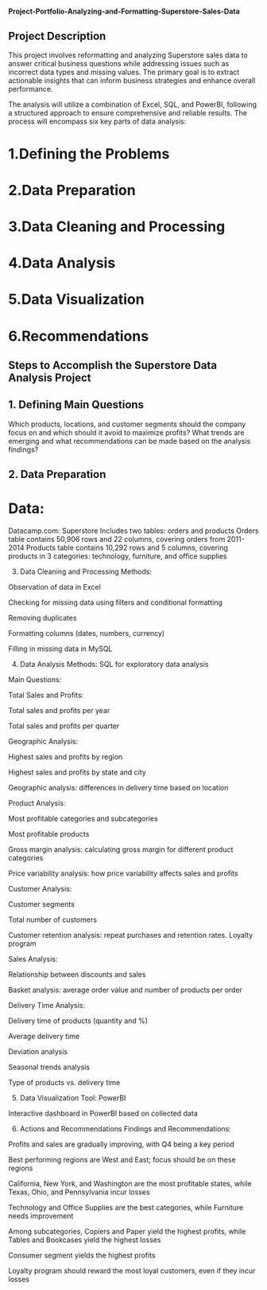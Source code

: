 #### Project-Portfolio-Analyzing-and-Formatting-Superstore-Sales-Data

## Project Description
This project involves reformatting and analyzing Superstore sales data to answer critical business questions while addressing issues such as incorrect data types and missing values. The primary goal is to extract actionable insights that can inform business strategies and enhance overall performance.

The analysis will utilize a combination of Excel, SQL, and PowerBI, following a structured approach to ensure comprehensive and reliable results. The process will encompass six key parts of data analysis:

# 1.Defining the Problems
# 2.Data Preparation
# 3.Data Cleaning and Processing
# 4.Data Analysis
# 5.Data Visualization
# 6.Recommendations

## Steps to Accomplish the Superstore Data Analysis Project

## 1. Defining Main Questions
Which products, locations, and customer segments should the company focus on and which should it avoid to maximize profits?
What trends are emerging and what recommendations can be made based on the analysis findings?

## 2. Data Preparation
# Data:
Datacamp.com: Superstore
Includes two tables: orders and products
Orders table contains 50,906 rows and 22 columns, covering orders from 2011-2014
Products table contains 10,292 rows and 5 columns, covering products in 3 categories: technology, furniture, and office supplies

3. Data Cleaning and Processing
Methods:

Observation of data in Excel

Checking for missing data using filters and conditional formatting

Removing duplicates

Formatting columns (dates, numbers, currency)

Filling in missing data in MySQL

4. Data Analysis
Methods: SQL for exploratory data analysis

Main Questions:

Total Sales and Profits:

Total sales and profits per year

Total sales and profits per quarter

Geographic Analysis:

Highest sales and profits by region

Highest sales and profits by state and city

Geographic analysis: differences in delivery time based on location

Product Analysis:

Most profitable categories and subcategories

Most profitable products

Gross margin analysis: calculating gross margin for different product categories

Price variability analysis: how price variability affects sales and profits

Customer Analysis:

Customer segments

Total number of customers

Customer retention analysis: repeat purchases and retention rates. Loyalty program

Sales Analysis:

Relationship between discounts and sales

Basket analysis: average order value and number of products per order

Delivery Time Analysis:

Delivery time of products (quantity and %)

Average delivery time

Deviation analysis

Seasonal trends analysis

Type of products vs. delivery time

5. Data Visualization
Tool: PowerBI

Interactive dashboard in PowerBI based on collected data

6. Actions and Recommendations
Findings and Recommendations:

Profits and sales are gradually improving, with Q4 being a key period

Best performing regions are West and East; focus should be on these regions

California, New York, and Washington are the most profitable states, while Texas, Ohio, and Pennsylvania incur losses

Technology and Office Supplies are the best categories, while Furniture needs improvement

Among subcategories, Copiers and Paper yield the highest profits, while Tables and Bookcases yield the highest losses

Consumer segment yields the highest profits

Loyalty program should reward the most loyal customers, even if they incur losses
